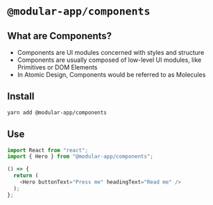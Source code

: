 # `@modular-app/components`

## What are Components?
- Components are UI modules concerned with styles and structure
- Components are usually composed of low-level UI modules, like Primitives or DOM Elements
- In Atomic Design, Components would be referred to as Molecules

## Install
```sh
yarn add @modular-app/components
```

## Use
```js
import React from "react";
import { Hero } from "@modular-app/components";

() => {
  return (
    <Hero buttonText="Press me" headingText="Read me" />
  );
};
```
